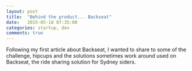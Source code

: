 ```yaml
---
layout: post
title:  "Behind the product... Backseat"
date:   2015-05-18 07:35:00
categories: startup, dev
comments: true
---
```


Following my first article about Backseat, I wanted to share to some of the challenge, hipcups and the solutions sometimes work around used on Backseat, the ride sharing solution for Sydney siders.
